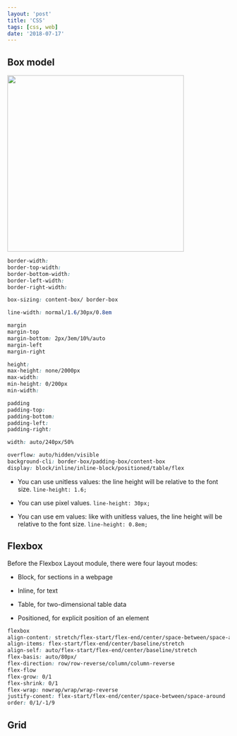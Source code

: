 ```yaml
---
layout: 'post'
title: 'CSS'
tags: [css, web]
date: '2018-07-17'
---
```


## Box model

<img width="400px" src="https://mdn.mozillademos.org/files/13647/box-model-standard-small.png" />

```css
border-width:
border-top-width:
border-bottom-width:
border-left-width:
border-right-width:

box-sizing: content-box/ border-box

line-width: normal/1.6/30px/0.8em

margin
margin-top
margin-bottom: 2px/3em/10%/auto
margin-left
margin-right

height:
max-height: none/2000px
max-width:
min-height: 0/200px
min-width:

padding
padding-top:
padding-bottom:
padding-left:
padding-right:

width: auto/240px/50%

overflow: auto/hidden/visible
background-cli: border-box/padding-box/content-box
display: block/inline/inline-block/positioned/table/flex
```

- You can use unitless values: the line height will be relative to the font size. `line-height: 1.6;`

- You can use pixel values. `line-height: 30px;`

- You can use em values: like with unitless values, the line height will be relative to the font size. `line-height: 0.8em;`

## Flexbox

Before the Flexbox Layout module, there were four layout modes:

- Block, for sections in a webpage

- Inline, for text

- Table, for two-dimensional table data

- Positioned, for explicit position of an element

```css
flexbox
align-content: stretch/flex-start/flex-end/center/space-between/space-around/
align-items: flex-start/flex-end/center/baseline/stretch
align-self: auto/flex-start/flex-end/center/baseline/stretch
flex-basis: auto/80px/
flex-direction: row/row-reverse/column/column-reverse
flex-flow
flex-grow: 0/1
flex-shrink: 0/1
flex-wrap: nowrap/wrap/wrap-reverse
justify-conent: flex-start/flex-end/center/space-between/space-around
order: 0/1/-1/9
```

## Grid
